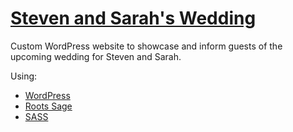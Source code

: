 # [Steven and Sarah's Wedding](http://sskwedding.nugentic.com/)

Custom WordPress website to showcase and inform guests of the upcoming wedding for Steven and Sarah.

Using:
* [WordPress](http://www.wordpress.org/)
* [Roots Sage](https://www.roots.io/sage)
* [SASS](http://www.sass-lang.com/)
